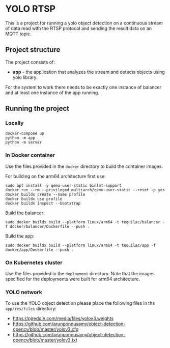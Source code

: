 # YOLO RTSP

This is a project for running a yolo object detection on a continuous stream of data read with the RTSP protocol
and sending the result data on an MQTT topic.

## Project structure

The project consists of:
* **app** - the application that analyzes the stream and detects objects using yolo library.
  
For the system to work there needs to be exactly one instance of balancer and at least one instance of the app running.
## Running the project

### Locally

```shell
docker-compose up
python -m app
python -m server
```

### In Docker container

Use the files provided in the `docker` directory to build the container images.

For building on the arm64 architecture first use:
```shell
sudo apt install -y qemu-user-static binfmt-support
docker run --rm --privileged multiarch/qemu-user-static --reset -p yes
docker buildx create --name profile
docker buildx use profile
docker buildx inspect --bootstrap
```
Build the balancer:
```shell
sudo docker buildx build --platform linux/arm64 -t tequilac/balancer -f docker/balancer/Dockerfile --push .
```
Build the app:
```shell
sudo docker buildx build --platform linux/arm64 -t tequilac/app -f docker/app/Dockerfile --push .
```

### On Kubernetes cluster

Use the files provided in the `deployment` directory.
Note that the images specified for the deployments were built for arm64 architecture.


### YOLO network

To use the YOLO object detection please place the following files in the `app/res/files` directory:
* https://pjreddie.com/media/files/yolov3.weights
* https://github.com/arunponnusamy/object-detection-opencv/blob/master/yolov3.cfg
* https://github.com/arunponnusamy/object-detection-opencv/blob/master/yolov3.txt



